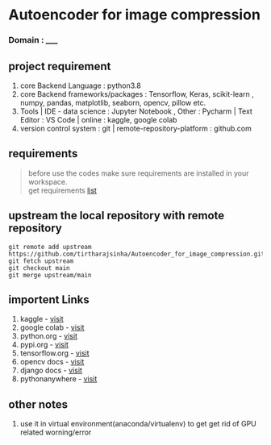 # Autoencoder for image compression

### Domain : ___


## project requirement
1. core Backend Language : python3.8
2. core Backend frameworks/packages : Tensorflow, Keras, scikit-learn , numpy, pandas, matplotlib, seaborn, opencv, pillow etc.
3. Tools | IDE - data science : Jupyter Notebook , Other : Pycharm | Text Editor : VS Code | online : kaggle, google colab
4. version control system : git | remote-repository-platform : github.com

## requirements
> before use the codes make sure requirements are installed in your workspace.<br>
> get requirements [list](requirements.txt)<br>

## upstream the local repository with remote repository
```
git remote add upstream https://github.com/tirtharajsinha/Autoencoder_for_image_compression.git
git fetch upstream
git checkout main
git merge upstream/main

``` 

## importent Links
1. kaggle - [visit](https://www.kaggle.com)
2. google colab - [visit](https://colab.research.google.com/notebooks/intro.ipynb)
3. python.org - [visit](https://www.python.org/downloads/)
4. pypi.org - [visit](https://pypi.org/)
5. tensorflow.org - [visit](https://www.tensorflow.org/)
6. opencv docs - [visit](https://docs.opencv.org/master/d6/d00/tutorial_py_root.html)
7. django docs - [visit](https://docs.djangoproject.com/)
8. pythonanywhere - [visit](https://www.pythonanywhere.com/)

## other notes
1. use it in virtual environment(anaconda/virtualenv) to get get rid of GPU related worning/error

